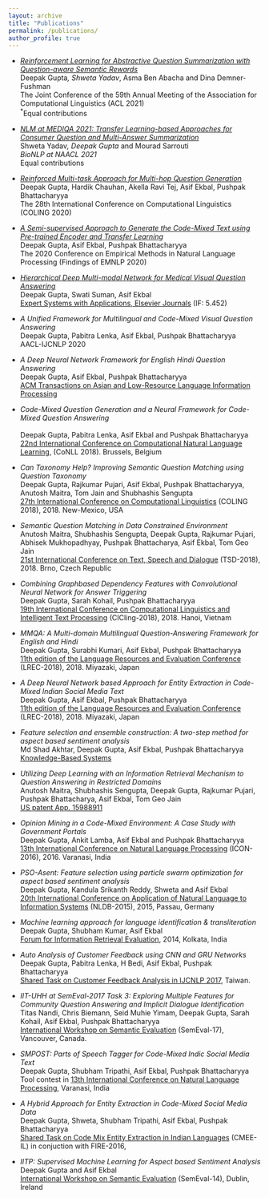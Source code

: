 ```yaml
---
layout: archive
title: "Publications"
permalink: /publications/
author_profile: true
---
```

* *[Reinforcement Learning for Abstractive Question Summarization with Question-aware Semantic Rewards]()* <br />
          Deepak Gupta<sup>*</sup>, Shweta Yadav<sup>*</sup>, Asma Ben Abacha and Dina Demner-Fushman <br />
   The Joint Conference of the 59th Annual Meeting of the Association for Computational Linguistics (ACL 2021)<br />
   <sup>*</sup>Equal contributions

* *[NLM at MEDIQA 2021: Transfer Learning-based Approaches for Consumer Question and Multi-Answer Summarization](https://www.aclweb.org/anthology/2021.bionlp-1.34/)* <br />
         Shweta Yadav<sup>*</sup>,  Deepak Gupta<sup>*</sup> and Mourad Sarrouti<sup>*</sup> <br />
   BioNLP at NAACL 2021<br />
   <sup>*</sup>Equal contributions

* *[Reinforced Multi-task Approach for Multi-hop Question Generation](https://arxiv.org/pdf/2004.02143.pdf)* <br />
          Deepak Gupta, Hardik Chauhan, Akella Ravi Tej, Asif Ekbal, Pushpak Bhattacharyya <br />
   The 28th International Conference on Computational Linguistics (COLING 2020)
 
* *[A Semi-supervised Approach to Generate the Code-Mixed Text using Pre-trained Encoder and Transfer Learning](https://github.com/deepaknlp/deepaknlp.github.io/raw/master/files/EMNLP_Code_Mixed_Camera_Ready.pdf)* <br />
          Deepak Gupta, Asif Ekbal, Pushpak Bhattacharyya <br />
   The 2020 Conference on Empirical Methods in Natural Language Processing (Findings of EMNLP 2020)

* *[Hierarchical Deep Multi-modal Network for Medical Visual Question Answering](https://www.sciencedirect.com/science/article/abs/pii/S0957417420307697)* <br />
          Deepak Gupta, Swati Suman, Asif Ekbal <br />
   [Expert Systems with Applications, Elsevier Journals](https://www.journals.elsevier.com/expert-systems-with-applications) (IF: 5.452)

* *A Unified Framework for Multilingual and Code-Mixed Visual Question Answering* <br />
          Deepak Gupta, Pabitra Lenka, Asif Ekbal, Pushpak Bhattacharyya <br />
   AACL-IJCNLP 2020

* *A Deep Neural Network Framework for English Hindi Question Answering* <br />
          Deepak Gupta, Asif Ekbal, Pushpak Bhattacharyya <br />
   [ACM Transactions on Asian and Low-Resource Language Information Processing](https://tallip.acm.org/)
* *Code-Mixed Question Generation and a Neural Framework for Code-Mixed Question Answering* <br />	
   Deepak Gupta, Pabitra Lenka, Asif Ekbal and Pushpak Bhattacharyya	<br />
   [22nd International Conference on Computational Natural Language Learning](https://www.aclweb.org/anthology/K18-1012/), (CoNLL 2018). Brussels, Belgium	


* *Can Taxonomy Help? Improving Semantic Question Matching using Question Taxonomy* <br />
Deepak Gupta, Rajkumar Pujari, Asif Ekbal, Pushpak Bhattacharyya, Anutosh Maitra, Tom Jain and Shubhashis Sengupta <br />
[27th International Conference on Computational Linguistics](https://www.aclweb.org/anthology/C18-1042/) (COLING 2018), 2018.  New-Mexico, USA

* *Semantic Question Matching in Data Constrained Environment* <br />
Anutosh Maitra, Shubhashis Sengupta, Deepak Gupta, Rajkumar Pujari, Abhisek Mukhopadhyay, Pushpak Bhattacharya, Asif Ekbal, Tom Geo Jain <br />
[21st International Conference on Text, Speech and Dialogue](https://link.springer.com/chapter/10.1007/978-3-030-00794-2_29) (TSD-2018), 2018.  Brno, Czech Republic

* *Combining Graphbased Dependency Features with Convolutional Neural Network for Answer Triggering* <br />
Deepak Gupta, Sarah Kohail, Pushpak Bhattacharyya <br />
[19th International Conference on Computational Linguistics and Intelligent Text Processing](https://arxiv.org/abs/1808.01650) (CICling-2018), 2018. Hanoi, Vietnam


* *MMQA: A Multi-domain Multilingual Question-Answering Framework for English and Hindi* <br />
Deepak Gupta, Surabhi Kumari, Asif Ekbal, Pushpak Bhattacharyya <br />
[11th edition of the Language Resources and Evaluation Conference](https://www.aclweb.org/anthology/L18-1440/) (LREC-2018), 2018. Miyazaki, Japan

* *A Deep Neural Network based Approach for Entity Extraction in Code-Mixed Indian Social Media Text* <br />
Deepak Gupta, Asif Ekbal, Pushpak Bhattacharyya <br />
[11th edition of the Language Resources and Evaluation Conference](https://www.aclweb.org/anthology/L18-1278/) (LREC-2018), 2018. Miyazaki, Japan

* *Feature selection and ensemble construction: A two-step method for aspect based sentiment analysis* <br />
Md Shad Akhtar, Deepak Gupta, Asif Ekbal, Pushpak Bhattacharyya <br />
[Knowledge-Based Systems](https://www.sciencedirect.com/science/article/pii/S095070511730148X)
						          

* *Utilizing Deep Learning with an Information Retrieval Mechanism to Question Answering in Restricted Domains*    <br />
Anutosh Maitra, Shubhashis Sengupta, Deepak Gupta, Rajkumar Pujari, Pushpak Bhattacharya, Asif Ekbal, Tom Geo Jain   <br />
[US patent App. 15988911](https://patents.google.com/patent/US20180341871A1/en)


* *Opinion Mining in a Code-Mixed Environment: A Case Study with Government Portals*  <br />
Deepak Gupta, Ankit Lamba, Asif Ekbal and Pushpak Bhattacharyya <br />
		[13th International Conference on Natural Language Processing](https://www.aclweb.org/anthology/W16-6331/) (ICON-2016), 2016. Varanasi, India

* *PSO-Asent: Feature selection using particle swarm optimization for aspect based sentiment analysis*  <br />
Deepak Gupta, Kandula Srikanth Reddy, Shweta and Asif Ekbal <br />
[20th International Conference on Application of Natural Language to Information Systems](https://link.springer.com/chapter/10.1007/978-3-319-19581-0_20) (NLDB-2015), 2015, Passau, Germany

* *Machine learning approach for language identification & transliteration*   <br />
Deepak Gupta, Shubham Kumar, Asif Ekbal  <br />
[Forum for Information Retrieval Evaluation](https://dl.acm.org/citation.cfm?id=2824877), 2014, Kolkata, India

	

* *Auto Analysis of Customer Feedback using CNN and GRU Networks*  <br />
  Deepak Gupta, Pabitra Lenka, H Bedi, Asif Ekbal, Pushpak Bhattacharyya  <br />
    [Shared Task on Customer Feedback Analysis in IJCNLP 2017](https://www.aclweb.org/anthology/I17-4031/), Taiwan.

* *IIT-UHH at SemEval-2017 Task 3: Exploring Multiple Features for Community Question Answering and Implicit Dialogue Identification*  <br />
Titas Nandi, Chris Biemann, Seid Muhie Yimam, Deepak Gupta, Sarah Kohail, Asif Ekbal, Pushpak Bhattacharyya  <br />
[International Workshop on Semantic Evaluation](https://www.aclweb.org/anthology/S17-2009/) (SemEval-17), Vancouver, Canada. 

* *SMPOST: Parts of Speech Tagger for Code-Mixed Indic Social Media Text*  <br />
Deepak Gupta, Shubham Tripathi, Asif Ekbal, Pushpak Bhattacharyya <br/>
Tool contest in [13th International Conference on Natural Language Processing](https://arxiv.org/abs/1702.00167), Varanasi, India
                        
* *A Hybrid Approach for Entity Extraction in Code-Mixed Social Media Data* <br/>
Deepak Gupta, Shweta, Shubham Tripathi, Asif Ekbal, Pushpak Bhattacharyya<br/>
[Shared Task on Code Mix Entity Extraction in Indian Languages](http://ceur-ws.org/Vol-1737/T7-3.pdf) (CMEE-IL) in conjuction with FIRE-2016, 


* *IITP: Supervised Machine Learning for Aspect based Sentiment Analysis* <br/>
Deepak Gupta and Asif Ekbal<br/>
[International Workshop on Semantic Evaluation](https://www.aclweb.org/anthology/S14-2053/) (SemEval-14), Dublin, Ireland
			 


